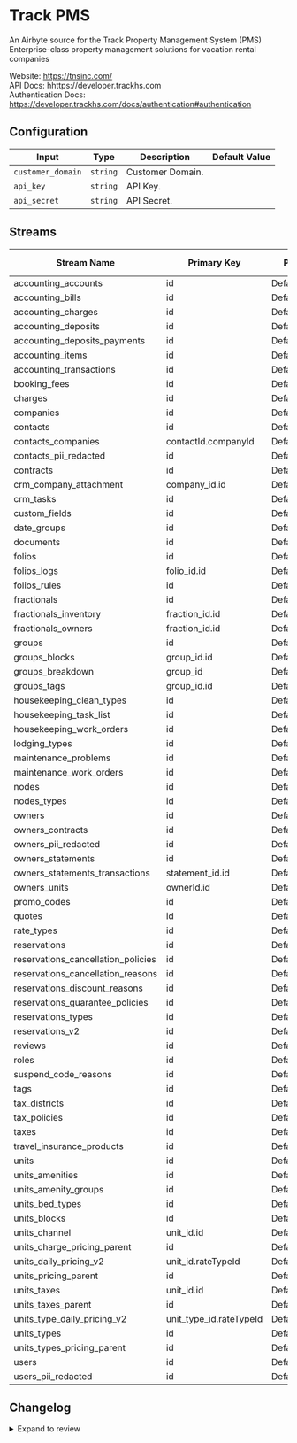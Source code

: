 # Track PMS
An Airbyte source for the Track Property Management System (PMS)  
Enterprise-class property management solutions for vacation rental companies  

Website: https://tnsinc.com/  
API Docs: hhttps://developer.trackhs.com  
Authentication Docs: https://developer.trackhs.com/docs/authentication#authentication  

## Configuration

| Input | Type | Description | Default Value |
|-------|------|-------------|---------------|
| `customer_domain` | `string` | Customer Domain.  |  |
| `api_key` | `string` | API Key.  |  |
| `api_secret` | `string` | API Secret.  |  |

## Streams
| Stream Name | Primary Key | Pagination | Supports Full Sync | Supports Incremental | API Docs |
|-------------|-------------|------------|---------------------|----------------------|----------------------|
| accounting_accounts | id | DefaultPaginator | ✅ |  ❌  | [Link](https://developer.trackhs.com/reference/getledgeraccounts) |
| accounting_bills | id | DefaultPaginator | ✅ |  ❌  | [Link](https://developer.trackhs.com/reference/getbillscollection) |
| accounting_charges | id | DefaultPaginator | ✅ |  ❌  | [Link](https://developer.trackhs.com/reference/getaccountingchargescollection) |
| accounting_deposits | id | DefaultPaginator | ✅ |  ❌  | Undocumented |
| accounting_deposits_payments | id | DefaultPaginator | ✅ |  ❌  | [Link](https://developer.trackhs.com/reference/getdepositpayments) |
| accounting_items | id | DefaultPaginator | ✅ |  ❌  | [Link](https://developer.trackhs.com/reference/getitemscollection) |
| accounting_transactions | id | DefaultPaginator | ✅ |  ❌  | [Link](https://developer.trackhs.com/reference/getowneridtransactionscollection) |
| booking_fees | id | DefaultPaginator | ✅ |  ❌  | [Link](https://developer.trackhs.com/reference/getbookingfees) |
| charges | id | DefaultPaginator | ✅ |  ❌  | [Link](https://developer.trackhs.com/reference/getchargescollection) |
| companies | id | DefaultPaginator | ✅ |  ✅  | [Link](https://developer.trackhs.com/reference/getcompanies) |
| contacts | id | DefaultPaginator | ✅ |  ✅  | [Link](https://developer.trackhs.com/reference/getcontacts) |
| contacts_companies | contactId.companyId | DefaultPaginator | ✅ |  ❌  | [Link](https://developer.trackhs.com/reference/getcontactcompanies) |
| contacts_pii_redacted | id | DefaultPaginator | ✅ |  ✅  | [Link](https://developer.trackhs.com/reference/getcontacts) |
| contracts | id | DefaultPaginator | ✅ |  ❌  | [Link](https://developer.trackhs.com/reference/getownercontractcollection) |
| crm_company_attachment | company_id.id | DefaultPaginator | ✅ |  ❌  | [Link](https://developer.trackhs.com/reference/getcompanyattachments) |
| crm_tasks | id | DefaultPaginator | ✅ |  ❌  | [Link](https://developer.trackhs.com/reference/gettasks) |
| custom_fields | id | DefaultPaginator | ✅ |  ❌  | [Link](https://developer.trackhs.com/reference/getcustomfields) |
| date_groups | id | DefaultPaginator | ✅ |  ❌  | [Link](https://developer.trackhs.com/reference/getdategroupcollection) |
| documents | id | DefaultPaginator | ✅ |  ❌  | [Link](https://developer.trackhs.com/reference/getalldocuments) |
| folios | id | DefaultPaginator | ✅ |  ❌  | [Link](https://developer.trackhs.com/reference/getfolioscollection) |
| folios_logs | folio_id.id | DefaultPaginator | ✅ |  ❌  | Undocumented |
| folios_rules | id | DefaultPaginator | ✅ |  ❌  | [Link](https://developer.trackhs.com/reference/getfoliorulescollection) |
| fractionals | id | DefaultPaginator | ✅ |  ❌  | [Link](https://developer.trackhs.com/reference/get-pms-fractionals) |
| fractionals_inventory | fraction_id.id | DefaultPaginator | ✅ |  ❌  | [Link](https://developer.trackhs.com/reference/get-pms-fractionals-fractionalid-invetories) |
| fractionals_owners | fraction_id.id | DefaultPaginator | ✅ |  ❌  | [Link](https://developer.trackhs.com/reference/get-pms-fractionals-owners) |
| groups | id | DefaultPaginator | ✅ |  ❌  | [Link](https://developer.trackhs.com/reference/getgroupscollection) |
| groups_blocks | group_id.id | DefaultPaginator | ✅ |  ❌  | [Link](https://developer.trackhs.com/reference/getgroupblockmappingcollection) |
| groups_breakdown | group_id | DefaultPaginator | ✅ |  ❌  | [Link](https://developer.trackhs.com/reference/getgroupbreakdown) |
| groups_tags | group_id.id | DefaultPaginator | ✅ |  ❌  | [Link](https://developer.trackhs.com/reference/getgrouptagmappingcollection) |
| housekeeping_clean_types | id | DefaultPaginator | ✅ |  ❌  | [Link](https://developer.trackhs.com/reference/getcleantypes) |
| housekeeping_task_list | id | DefaultPaginator | ✅ |  ❌  | Undocumented |
| housekeeping_work_orders | id | DefaultPaginator | ✅ |  ✅  | [Link](https://developer.trackhs.com/reference/getworkorders) |
| lodging_types | id | DefaultPaginator | ✅ |  ❌  | [Link](https://developer.trackhs.com/reference/getlodgingtypescollection) |
| maintenance_problems | id | DefaultPaginator | ✅ |  ❌  | [Link](https://developer.trackhs.com/reference/getmaintenanceproblemscollection) |
| maintenance_work_orders | id | DefaultPaginator | ✅ |  ✅  | [Link](https://developer.trackhs.com/reference/getmaintworkorders) |
| nodes | id | DefaultPaginator | ✅ |  ❌  | [Link](https://developer.trackhs.com/reference/getnodes) |
| nodes_types | id | DefaultPaginator | ✅ |  ❌  | Undocumented |
| owners | id | DefaultPaginator | ✅ |  ✅  | [Link](https://developer.trackhs.com/reference/getownercollection) |
| owners_contracts | id | DefaultPaginator | ✅ |  ❌  | [Link](https://developer.trackhs.com/reference/getownercontractcollection) |
| owners_pii_redacted | id | DefaultPaginator | ✅ |  ✅  | [Link](https://developer.trackhs.com/reference/getownercollection) |
| owners_statements | id | DefaultPaginator | ✅ |  ❌  | [Link](https://developer.trackhs.com/reference/get-pms-statements) |
| owners_statements_transactions | statement_id.id | DefaultPaginator | ✅ |  ❌  | [Link](https://developer.trackhs.com/reference/getstatementtransactionscollection) |
| owners_units | ownerId.id | DefaultPaginator | ✅ |  ❌  | [Link](https://developer.trackhs.com/reference/getownerunitscollection) |
| promo_codes | id | DefaultPaginator | ✅ |  ❌  | [Link](https://developer.trackhs.com/reference/getpromocodesv2) |
| quotes | id | DefaultPaginator | ✅ |  ❌  | [Link](https://developer.trackhs.com/reference/getquotescollectionv2) |
| rate_types | id | DefaultPaginator | ✅ |  ❌  | Undocumented |
| reservations | id | DefaultPaginator | ✅ |  ✅  | [Link](https://developer.trackhs.com/reference/getreservations) |
| reservations_cancellation_policies | id | DefaultPaginator | ✅ |  ❌  | [Link](https://developer.trackhs.com/reference/getcancellationpolicies) |
| reservations_cancellation_reasons | id | DefaultPaginator | ✅ |  ❌  | [Link](https://developer.trackhs.com/reference/getcancellationreasons) |
| reservations_discount_reasons | id | DefaultPaginator | ✅ |  ❌  | [Link](https://developer.trackhs.com/reference/getdiscountreasons) |
| reservations_guarantee_policies | id | DefaultPaginator | ✅ |  ❌  | [Link](https://developer.trackhs.com/reference/get-pms-reservations-policies-guaranties) |
| reservations_types | id | DefaultPaginator | ✅ |  ❌  | [Link](https://developer.trackhs.com/reference/getreservationtypes) |
| reservations_v2 | id | DefaultPaginator | ✅ |  ✅  | [Link](https://developer.trackhs.com/reference/getreservations-1) |
| reviews | id | DefaultPaginator | ✅ |  ❌  | [Link](https://developer.trackhs.com/reference/getreviewscollection) |
| roles | id | DefaultPaginator | ✅ |  ❌  | Undocumented |
| suspend_code_reasons | id | DefaultPaginator | ✅ |  ❌  | [Link](https://developer.trackhs.com/reference/getsuspendcodereasons) |
| tags | id | DefaultPaginator | ✅ |  ❌  | [Link](https://developer.trackhs.com/reference/gettagscollection) |
| tax_districts | id | DefaultPaginator | ✅ |  ❌  | [Link](https://developer.trackhs.com/reference/gettaxdistrictscollection) |
| tax_policies | id | DefaultPaginator | ✅ |  ❌  | [Link](https://developer.trackhs.com/reference/gettaxpolicycollection) |
| taxes | id | DefaultPaginator | ✅ |  ❌  | [Link](https://developer.trackhs.com/reference/gettaxcollection) |
| travel_insurance_products | id | DefaultPaginator | ✅ |  ❌  | [Link](https://developer.trackhs.com/reference/gettravelinsuranceproducts) |
| units | id | DefaultPaginator | ✅ |  ✅  | [Link](https://developer.trackhs.com/reference/getchannelunits) |
| units_amenities | id | DefaultPaginator | ✅ |  ❌  | [Link](https://developer.trackhs.com/reference/getunitamenities) |
| units_amenity_groups | id | DefaultPaginator | ✅ |  ❌  | [Link](https://developer.trackhs.com/reference/getunitamenitygroups) |
| units_bed_types | id | DefaultPaginator | ✅ |  ❌  | [Link](https://developer.trackhs.com/reference/getbedtypescollection) |
| units_blocks | id | DefaultPaginator | ✅ |  ❌  | [Link](https://developer.trackhs.com/reference/getunitblockscollection) |
| units_channel | unit_id.id | DefaultPaginator | ✅ |  ❌  | [Link](https://developer.trackhs.com/reference/getunitchannelunitcollection) |
| units_charge_pricing_parent | id | DefaultPaginator | ✅ |  ❌  | [Link](https://developer.trackhs.com/reference/getchargescollection) |
| units_daily_pricing_v2 | unit_id.rateTypeId | DefaultPaginator | ✅ |  ❌  | [Link](https://developer.trackhs.com/reference/getv2unitdailypricing) |
| units_pricing_parent | id | DefaultPaginator | ✅ |  ✅  | [Link](https://developer.trackhs.com/reference/getchannelunits) |
| units_taxes | unit_id.id | DefaultPaginator | ✅ |  ❌  | [Link](https://developer.trackhs.com/reference/getunitchanneltaxcollection) |
| units_taxes_parent | id | DefaultPaginator | ✅ |  ✅  | [Link](https://developer.trackhs.com/reference/getchannelunits) |
| units_type_daily_pricing_v2 | unit_type_id.rateTypeId | DefaultPaginator | ✅ |  ❌  | [Link](https://developer.trackhs.com/reference/getv2unittypedailypricing) |
| units_types | id | DefaultPaginator | ✅ |  ❌  | [Link](https://developer.trackhs.com/reference/getunittypes-2) |
| units_types_pricing_parent | id | DefaultPaginator | ✅ |  ❌  | [Link](https://developer.trackhs.com/reference/getunittypes-2) |
| users | id | DefaultPaginator | ✅ |  ❌  | Undocumented |
| users_pii_redacted | id | DefaultPaginator | ✅ |  ❌  | Undocumented |

## Changelog

<details>
  <summary>Expand to review</summary>

| Version          | Date       | Subject        |
|------------------|------------|----------------|
| 4.2.0 | 2025-06-30 | Improved reservations & reservations_v2 scroll index handling |
| 4.1.0 | 2025-06-30 | Fix error handler, add scroll parameter for reservations endpoints, add booking fees endpoint, schema updates |
| 4.0.0 | 2025-03-30 | Prune units schema; fix docs; update error handler; diable connector auto schema determination |
| 3.0.0 | 2025-02-26 | Drop redundant streams & omit unneeded sensitive fields from accounting_* streams |
| 2.0.0 | 2025-02-13 | Rename and alphabetize folio_id stream |
| 1.0.0 | 2025-01-16 | Fix housekeeping_work_orders incremental field; add reservations endpoint |
| 0.1.0 | 2025-01-16 | Move kebab case streams to snake case; alphabetize streams |
| 0.0.1 | 2024-10-18 | Initial release by [@blakeflei](https://github.com/blakeflei) via Connector Builder|
</details>
